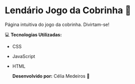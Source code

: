 # Lendário Jogo da Cobrinha :snake:

Página intuitiva do jogo da cobrinha. Divirtam-se!

:computer: **Tecnologias Utilizadas:** 

* CSS			

* JavaScript

* HTML

  **Desenvolvido por:** Célia Medeiros :yellow_heart:


